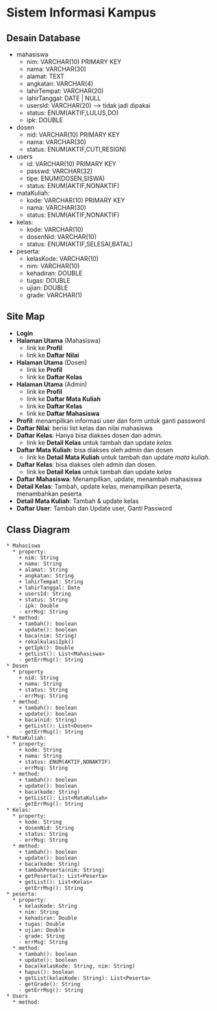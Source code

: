 # Sistem Informasi Kampus

## Desain Database
- mahasiswa
  - nim: VARCHAR(10) PRIMARY KEY
  - nama: VARCHAR(30)
  - alamat: TEXT
  - angkatan: VARCHAR(4)
  - lahirTempat: VARCHAR(20)
  - lahirTanggal: DATE | NULL
  - usersId: VARCHAR(20) --> tidak jadi dipakai
  - status: ENUM(AKTIF,LULUS,DO)
  - ipk: DOUBLE
- dosen
  - nid: VARCHAR(10) PRIMARY KEY
  - nama: VARCHAR(30)
  - status: ENUM(AKTIF,CUTI,RESIGN)
- users
  - id: VARCHAR(10) PRIMARY KEY
  - passwd: VARCHAR(32) 
  - tipe: ENUM(DOSEN,SISWA)
  - status: ENUM(AKTIF,NONAKTIF)
- mataKuliah:
  - kode: VARCHAR(10) PRIMARY KEY
  - nama: VARCHAR(30)
  - status: ENUM(AKTIF,NONAKTIF)
- kelas:
  - kode: VARCHAR(10)
  - dosenNid: VARCHAR(10)
  - status: ENUM(AKTIF,SELESAI,BATAL)
- peserta:
  - kelasKode: VARCHAR(10)
  - nim: VARCHAR(10)
  - kehadiran: DOUBLE
  - tugas: DOUBLE
  - ujian: DOUBLE
  - grade: VARCHAR(1)

## Site Map
- **Login**
- **Halaman Utama** (Mahasiswa)
  - link ke **Profil**
  - link ke **Daftar Nilai**
- **Halaman Utama** (Dosen)
  - link ke **Profil**
  - link ke **Daftar Kelas**
- **Halaman Utama** (Admin)
  - link ke **Profil**
  - link ke **Daftar Mata Kuliah**
  - link ke **Daftar Kelas**
  - link ke **Daftar Mahasiswa**
- **Profil**: menampilkan informasi user dan form untuk ganti password 
- **Daftar Nilai**: berisi list kelas dan nilai mahasiswa
- **Daftar Kelas**: Hanya bisa diakses dosen dan admin.
  - link ke **Detail Kelas** untuk tambah dan update _kelas_
- **Daftar Mata Kuliah**: bisa diakses oleh admin dan dosen
  - link ke **Detail Mata Kuliah** untuk tambah dan update _mata kuliah_.
- **Daftar Kelas**: bisa diakses oleh admin dan dosen.
  - link ke **Detail Kelas** untuk tambah dan update _kelas_
- **Daftar Mahasiswa**: Menampilkan, update, menambah mahasiswa
- **Detail Kelas**: Tambah, update kelas, menampilkan peserta, menambahkan peserta
- **Detail Mata Kuliah**: Tambah & update kelas
- **Daftar User**: Tambah dan Update user, Ganti Password

## Class Diagram
```
* Mahasiswa
  * property:
    + nim: String
    + nama: String
    + alamat: String
    + angkatan: String
    + lahirTempat: String
    + lahirTanggal: Date
    + usersId: String
    + status: String
    - ipk: Double
    - errMsg: String
  * method:
    + tambah(): boolean
    + update(): boolean
    + baca(nim: String)
    + rekalkulasiIpk() 
    + getIpk(): Double
    + getList(): List<Mahasiswa>
    - getErrMsg(): String
* Dosen
  * property
    + nid: String
    + nama: String
    + status: String
    - errMsg: String
  * method:
    + tambah(): boolean
    + update(): boolean
    + baca(nid: String)
    + getList(): List<Dosen>
    - getErrMsg(): String
* MataKuliah:
  * property:
    + kode: String
    + nama: String
    + status: ENUM(AKTIF,NONAKTIF)
    - errMsg: String
  * method: 
    + tambah(): boolean
    + update(): boolean
    + baca(kode: String)
    + getList(): List<MataKuliah>
    - getErrMsg(): String
* Kelas:
  * property:
    + kode: String
    + dosenNid: String
    + status: String
    - errMsg: String
  * method:
    + tambah(): boolean
    + update(): boolean
    + baca(kode: String)
    + tambahPeserta(nim: String)
    + getPeserta(): List<Peserta>
    + getList(): List<Kelas>
    - getErrMsg(): String
* peserta:
  * property:
    + kelasKode: String
    + nim: String
    + kehadiran: Double
    + tugas: Double
    + ujian: Double
    - grade: String
    - errMsg: String
  * method:
    + tambah(): boolean
    + update(): boolean
    + baca(kelasKode: String, nim: String)
    + hapus(): boolean
    + getList(kelasKode: String): List<Peserta>
    - getGrade(): String
    - getErrMsg(): String
* Users
  * method:
        
```